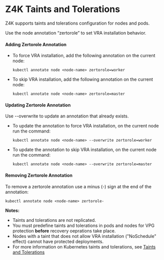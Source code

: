 # Z4K Taints and Tolerations
	
Z4K supports taints and tolerations configuration for nodes and pods. 

Use the node annotation “zertorole” to set VRA installation behavior.

#### Adding Zertorole Annotation

-	To force VRA installation, add the following annotation on the current node:

	```
	kubectl annotate node <node-name> zertorole=worker
	```
	
-	To skip VRA installation, add the following annotation on the current node:
	
	```
	kubectl annotate node <node-name> zertorole=master
	```

####  Updating Zertorole Annotation

Use --overwrite to update an annotation that already exists.

-	To update the annotation to force VRA installation, on the current node run the command:

	```
	kubectl annotate node <node-name> --overwrite zertorole=worker
	```
	
-	To update the annotation to skip VRA installation, on the current node run the command:
	
	```
	kubectl annotate node <node-name> --overwrite zertorole=master
	```

#### Removing Zertorole Annotation

To remove a zertorole annotation use a minus (-) sign at the end of the annotation:

```
kubectl annotate node <node-name> zertorole-
```

**Notes:**
- Taints and tolerations are not replicated.
- You must predefine taints and tolerations in pods and nodes for VPG protection **before** recovery oeprations take place.	
- Nodes with a taint that does not allow VRA installation ("NoSchedule" effect) cannot have protected deployments.
- For more information on Kubernetes taints and tolerations, see [Taints and Tolerations](https://kubernetes.io/docs/concepts/scheduling-eviction/taint-and-toleration/)
